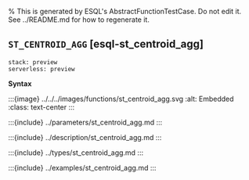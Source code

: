 % This is generated by ESQL's AbstractFunctionTestCase. Do not edit it. See ../README.md for how to regenerate it.

## `ST_CENTROID_AGG` [esql-st_centroid_agg]
```{applies_to}
stack: preview
serverless: preview
```

**Syntax**

:::{image} ../../../images/functions/st_centroid_agg.svg
:alt: Embedded
:class: text-center
:::


:::{include} ../parameters/st_centroid_agg.md
:::

:::{include} ../description/st_centroid_agg.md
:::

:::{include} ../types/st_centroid_agg.md
:::

:::{include} ../examples/st_centroid_agg.md
:::

